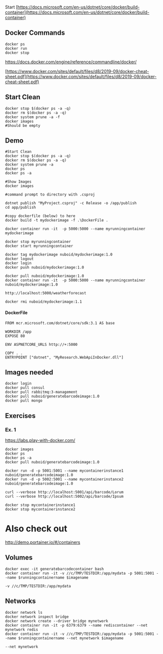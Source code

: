 Start
[https://docs.microsoft.com/en-us/dotnet/core/docker/build-container](https://docs.microsoft.com/en-us/dotnet/core/docker/build-container)

## Docker Commands

    docker ps
    docker run
    docker stop

https://docs.docker.com/engine/reference/commandline/docker/

[https://www.docker.com/sites/default/files/d8/2019-09/docker-cheat-sheet.pdf](https://www.docker.com/sites/default/files/d8/2019-09/docker-cheat-sheet.pdf)

## Start Clean

	docker stop $(docker ps -a -q)
	docker rm $(docker ps -a -q)
	docker system prune -a -f
	docker images
	#Should be empty
	
## Demo

	#Start Clean		
	docker stop $(docker ps -a -q)
	docker rm $(docker ps -a -q)
	docker system prune -a
	docker ps
	docker ps -a
	
	#Show Images
	docker images

	#command prompt to directory with .csproj
	
	dotnet publish "MyProject.csproj" -c Release -o /app/publish
	cd app/publish
	
	#copy dockerfile (below) to here	
	docker build -t mydockerimage -f .\DockerFile .

	docker container run -it  -p 5000:5000 --name myrunningcontainer mydockerimage

	docker stop myrunningcontainer 
	docker start myrunningcontainer 
		
	docker tag mydockerimage nuboid/mydockerimage:1.0
	docker logout
	docker login
	docker push nuboid/mydockerimage:1.0

	docker pull nuboid/mydockerimage:1.0
	docker container run -it  -p 5000:5000 --name myrunningcontainer nuboid/mydockerimage:1.0

    http://localhost:5000/weatherforecast
    
    docker rmi nuboid/mydockerimage:1.1

#### DockerFile
    FROM mcr.microsoft.com/dotnet/core/sdk:3.1 AS base

    WORKDIR /app
    EXPOSE 80

    ENV ASPNETCORE_URLS http://+:5000

    COPY . .
    ENTRYPOINT ["dotnet", "MyResearch.WebApiInDocker.dll"]

## Images needed

	docker login
	docker pull consul
	docker pull rabbitmq:3-management
	docker pull nuboid/generatebarcodeimage:1.0
	docker pull mongo
	
## Exercises
### Ex. 1

https://labs.play-with-docker.com/

	docker images
	docker ps
	docker ps -a
	docker pull nuboid/generatebarcodeimage:1.0

	docker run -d -p 5001:5001 --name mycontainerinstance1 nuboid/generatebarcodeimage:1.0
	docker run -d -p 5002:5001 --name mycontainerinstance2 nuboid/generatebarcodeimage:1.0

	curl --verbose http://localhost:5001/api/barcode/Lorum
	curl --verbose http://localhost:5002/api/barcode/Ipsum

	docker stop mycontainerinstance1
	docker stop mycontainerinstance2

# Also check out
http://demo.portainer.io/#/containers

## Volumes

    docker exec -it generatebarcodecontainer bash
	docker container run -it -v //c/TMP/TESTDIR:/app/mydata -p 5001:5001 --name $runningcontainername $imagename

    -v //c/TMP/TESTDIR:/app/mydata

## Networks

    docker network ls
    docker network inspect bridge
    docker network create --driver bridge mynetwork
    docker container run -it -p 6379:6379 --name rediscontainer --net mynetwork redis
    docker container run -it -v //c/TMP/TESTDIR:/app/mydata -p 5001:5001 --name $runningcontainername --net mynetwork $imagename
   
	--net mynetwork
    
<!--stackedit_data:
eyJoaXN0b3J5IjpbMTMyMTQ1NDQwNywxNTA1MjE0MDIyXX0=
-->